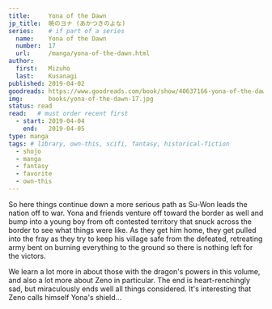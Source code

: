 ```yaml
---
title:     Yona of the Dawn
jp_title:  暁のヨナ (あかつきのよな)
series:    # if part of a series
  name:    Yona of the Dawn
  number:  17
  url:     /manga/yona-of-the-dawn.html
author: 
  first:   Mizuho 
  last:    Kusanagi
published: 2019-04-02 
goodreads: https://www.goodreads.com/book/show/40637166-yona-of-the-dawn-vol-17
img:       books/yona-of-the-dawn-17.jpg
status: read
read:   # must order recent first
  - start: 2019-04-04 
    end:   2019-04-05
type: manga
tags: # library, own-this, scifi, fantasy, historical-fiction
  - shojo
  - manga
  - fantasy
  - favorite
  - own-this
---
```


So here things continue down a more serious path as Su-Won leads the nation off to war. Yona and friends venture off toward the border as well and bump into a young boy from oft contested territory that snuck across the border to see what things were like. As they get him home, they get pulled into the fray as they try to keep his village safe from the defeated, retreating army bent on burning everything to the ground so there is nothing left for the victors.

We learn a lot more in about those with the dragon's powers in this volume, and also a lot more about Zeno in particular. The end is heart-renchingly sad, but miraculously ends well all things considered. <spoiler>It's interesting that Zeno calls himself Yona's shield...</spoiler>